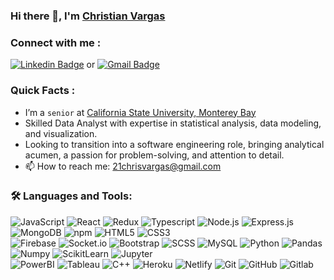 ### Hi there 👋, I'm [Christian Vargas](https://github.com/c-vargas)

### Connect with me : <br>
[![Linkedin Badge](https://img.shields.io/badge/-Christian_Vargas-blue?style=flat-square&logo=Linkedin&logoColor=white&link=https://www.linkedin.com/in/christian-vargas21/)](https://www.linkedin.com/in/christian-vargas21/)
or [![Gmail Badge](https://img.shields.io/badge/-21chrisvargas@gmail.com-c14438?style=flat-square&logo=Gmail&logoColor=white&link=mailto:21chrisvargas@gmail.com)](mailto:21chrisvargas1@gmail.com)

### Quick Facts :

- I’m a `senior` at [California State University, Monterey Bay](https://csumb.edu/scd/degree-programs/cs/)
- Skilled Data Analyst with expertise in statistical analysis, data modeling, and visualization.
- Looking to transition into a software engineering role, bringing analytical acumen, a passion for problem-solving, and attention to detail.
- 📫 How to reach me: 21chrisvargas@gmail.com

### 🛠️ Languages and Tools:

![JavaScript](https://img.shields.io/badge/-JavaScript-black?style=flat-square&logo=javascript)
![React](https://img.shields.io/badge/-React-black?style=flat-square&logo=react)
![Redux](https://img.shields.io/badge/-Redux-black?style=flat-square&logo=Redux)
![Typescript](https://img.shields.io/badge/-Typescript-black?style=flat-square&logo=Typescript)
![Node.js](https://img.shields.io/badge/-Node.js-black?style=flat-square&logo=Node.js)
![Express.js](https://img.shields.io/badge/-Express-black?style=flat-square&logo=expressjs)
![MongoDB](https://img.shields.io/badge/-MongoDB-black?style=flat-square&logo=mongodb)
![npm](https://img.shields.io/badge/-npm-black?style=flat-square&logo=npm)
![HTML5](https://img.shields.io/badge/-HTML5-black?style=flat-square&logo=html5&logoColor=white)
![CSS3](https://img.shields.io/badge/-CSS3-black?style=flat-square&logo=css3)
<br>
![Firebase](https://img.shields.io/badge/-Firebase-black?style=flat-square&logo=Firebase)
![Socket.io](https://img.shields.io/badge/-Socket-black?style=flat-square&logo=socket.io)
![Bootstrap](https://img.shields.io/badge/-Bootstrap-black?style=flat-square&logo=bootstrap)
![SCSS](https://img.shields.io/badge/-SCSS-black?style=flat-square&logo=SASS)
![MySQL](https://img.shields.io/badge/-MySQL-black?style=flat-square&logo=MySQL)
![Python](https://img.shields.io/badge/-Python-black?style=flat-square&logo=Python)
![Pandas](https://img.shields.io/badge/-Pandas-black?style=flat-square&logo=Pandas)
![Numpy](https://img.shields.io/badge/-Numpy-black?style=flat-square&logo=Numpy)
![ScikitLearn](https://img.shields.io/badge/-ScikitLearn-black?style=flat-square&logo=ScikitLearn)
![Jupyter](https://img.shields.io/badge/-Jupyter-black?style=flat-square&logo=Jupyter)
<br>
![PowerBI](https://img.shields.io/badge/-PowerBI-black?style=flat-square&logo=PowerBI)
![Tableau](https://img.shields.io/badge/-Tableau-black?style=flat-square&logo=Tableau)
![C++](https://img.shields.io/badge/-C++-black?style=flat-square&logo=c)
![Heroku](https://img.shields.io/badge/-Heroku-black?style=flat-square&logo=heroku)
![Netlify](https://img.shields.io/badge/-Netlify-black?style=flat-square&logo=netlify)
![Git](https://img.shields.io/badge/-Git-black?style=flat-square&logo=git)
![GitHub](https://img.shields.io/badge/-GitHub-black?style=flat-square&logo=github)
![Gitlab](https://img.shields.io/badge/-Gitlab-black?style=flat-square&logo=gitlab)
